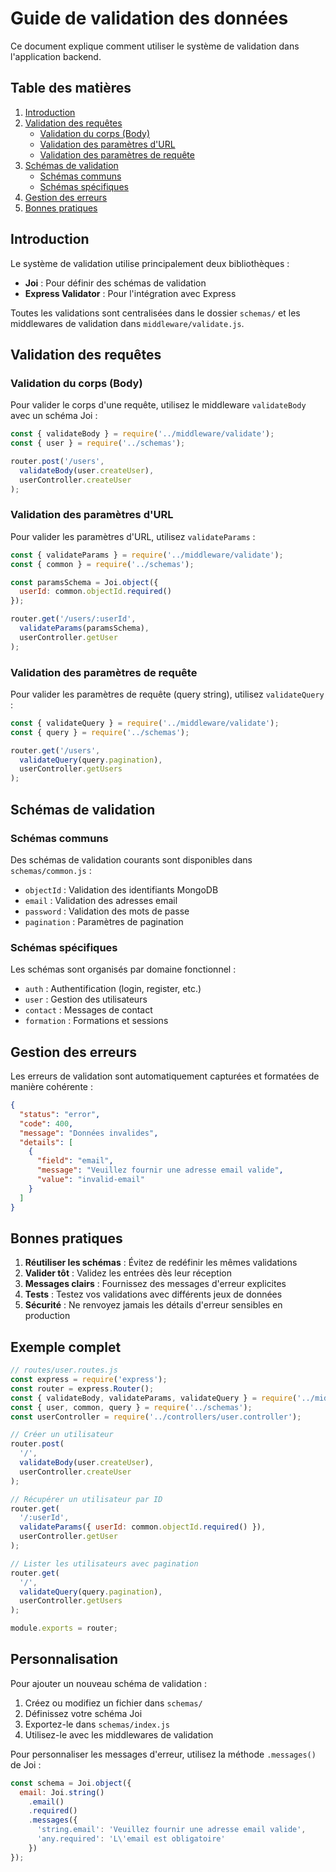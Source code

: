 # Guide de validation des données

Ce document explique comment utiliser le système de validation dans l'application backend.

## Table des matières

1. [Introduction](#introduction)
2. [Validation des requêtes](#validation-des-requêtes)
   - [Validation du corps (Body)](#validation-du-corps-body)
   - [Validation des paramètres d'URL](#validation-des-paramètres-durl)
   - [Validation des paramètres de requête](#validation-des-paramètres-de-requête)
3. [Schémas de validation](#schémas-de-validation)
   - [Schémas communs](#schémas-communs)
   - [Schémas spécifiques](#schémas-spécifiques)
4. [Gestion des erreurs](#gestion-des-erreurs)
5. [Bonnes pratiques](#bonnes-pratiques)

## Introduction

Le système de validation utilise principalement deux bibliothèques :
- **Joi** : Pour définir des schémas de validation
- **Express Validator** : Pour l'intégration avec Express

Toutes les validations sont centralisées dans le dossier `schemas/` et les middlewares de validation dans `middleware/validate.js`.

## Validation des requêtes

### Validation du corps (Body)

Pour valider le corps d'une requête, utilisez le middleware `validateBody` avec un schéma Joi :

```javascript
const { validateBody } = require('../middleware/validate');
const { user } = require('../schemas');

router.post('/users', 
  validateBody(user.createUser),
  userController.createUser
);
```

### Validation des paramètres d'URL

Pour valider les paramètres d'URL, utilisez `validateParams` :

```javascript
const { validateParams } = require('../middleware/validate');
const { common } = require('../schemas');

const paramsSchema = Joi.object({
  userId: common.objectId.required()
});

router.get('/users/:userId',
  validateParams(paramsSchema),
  userController.getUser
);
```

### Validation des paramètres de requête

Pour valider les paramètres de requête (query string), utilisez `validateQuery` :

```javascript
const { validateQuery } = require('../middleware/validate');
const { query } = require('../schemas');

router.get('/users',
  validateQuery(query.pagination),
  userController.getUsers
);
```

## Schémas de validation

### Schémas communs

Des schémas de validation courants sont disponibles dans `schemas/common.js` :

- `objectId` : Validation des identifiants MongoDB
- `email` : Validation des adresses email
- `password` : Validation des mots de passe
- `pagination` : Paramètres de pagination

### Schémas spécifiques

Les schémas sont organisés par domaine fonctionnel :

- `auth` : Authentification (login, register, etc.)
- `user` : Gestion des utilisateurs
- `contact` : Messages de contact
- `formation` : Formations et sessions

## Gestion des erreurs

Les erreurs de validation sont automatiquement capturées et formatées de manière cohérente :

```json
{
  "status": "error",
  "code": 400,
  "message": "Données invalides",
  "details": [
    {
      "field": "email",
      "message": "Veuillez fournir une adresse email valide",
      "value": "invalid-email"
    }
  ]
}
```

## Bonnes pratiques

1. **Réutiliser les schémas** : Évitez de redéfinir les mêmes validations
2. **Valider tôt** : Validez les entrées dès leur réception
3. **Messages clairs** : Fournissez des messages d'erreur explicites
4. **Tests** : Testez vos validations avec différents jeux de données
5. **Sécurité** : Ne renvoyez jamais les détails d'erreur sensibles en production

## Exemple complet

```javascript
// routes/user.routes.js
const express = require('express');
const router = express.Router();
const { validateBody, validateParams, validateQuery } = require('../middleware/validate');
const { user, common, query } = require('../schemas');
const userController = require('../controllers/user.controller');

// Créer un utilisateur
router.post(
  '/',
  validateBody(user.createUser),
  userController.createUser
);

// Récupérer un utilisateur par ID
router.get(
  '/:userId',
  validateParams({ userId: common.objectId.required() }),
  userController.getUser
);

// Lister les utilisateurs avec pagination
router.get(
  '/',
  validateQuery(query.pagination),
  userController.getUsers
);

module.exports = router;
```

## Personnalisation

Pour ajouter un nouveau schéma de validation :

1. Créez ou modifiez un fichier dans `schemas/`
2. Définissez votre schéma Joi
3. Exportez-le dans `schemas/index.js`
4. Utilisez-le avec les middlewares de validation

Pour personnaliser les messages d'erreur, utilisez la méthode `.messages()` de Joi :

```javascript
const schema = Joi.object({
  email: Joi.string()
    .email()
    .required()
    .messages({
      'string.email': 'Veuillez fournir une adresse email valide',
      'any.required': 'L\'email est obligatoire'
    })
});
```
